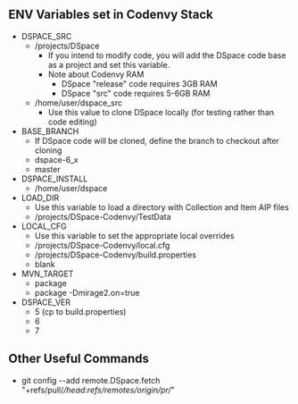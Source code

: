 ## ENV Variables set in Codenvy Stack

- DSPACE_SRC
  - /projects/DSpace
    - If you intend to modify code, you will add the DSpace code base as a project and set this variable.
    - Note about Codenvy RAM
      - DSpace "release" code requires 3GB RAM
      - DSpace "src" code requires 5-6GB RAM
  - /home/user/dspace_src
    - Use this value to clone DSpace locally (for testing rather than code editing)
- BASE_BRANCH
  - If DSpace code will be cloned, define the branch to checkout after cloning
  - dspace-6_x
  - master
- DSPACE_INSTALL
  - /home/user/dspace
- LOAD_DIR
  - Use this variable to load a directory with Collection and Item AIP files
  - /projects/DSpace-Codenvy/TestData
- LOCAL_CFG
  - Use this variable to set the appropriate local overrides
  - /projects/DSpace-Codenvy/local.cfg
  - /projects/DSpace-Codenvy/build.properties
  - blank
- MVN_TARGET
  - package
  - package -Dmirage2.on=true
- DSPACE_VER
  - 5 (cp to build.properties)
  - 6
  - 7

## Other Useful Commands

  - git config --add remote.DSpace.fetch "+refs/pull/*/head:refs/remotes/origin/pr/*"


